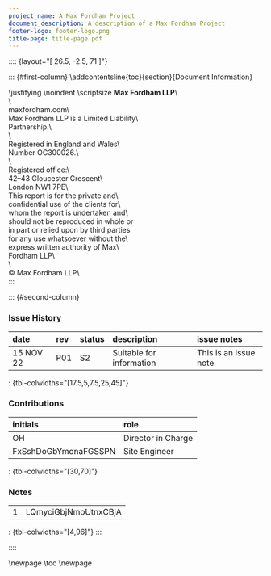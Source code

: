 ```yaml
---
project_name: A Max Fordham Project
document_description: A description of a Max Fordham Project
footer-logo: footer-logo.png
title-page: title-page.pdf
---
```


:::: {layout="[ 26.5, -2.5, 71 ]"}

::: {#first-column}
\addcontentsline{toc}{section}{Document Information}

\justifying \noindent \scriptsize __Max Fordham LLP__\                      
\                                         
maxfordham.com\                           
Max Fordham LLP is a Limited Liability\   
Partnership.\                             
\                                         
Registered in England and Wales\          
Number OC300026.\                         
\                                         
Registered office:\                       
42–43 Gloucester Crescent\                
London NW1 7PE\                           
This report is for the private and\       
confidential use of the clients for\      
whom the report is undertaken and\     
should not be reproduced in whole or\
in part or relied upon by third parties\
for any use whatsoever without the\       
express written authority of Max\         
Fordham LLP\                              
\                                         
© Max Fordham LLP\      
:::

::: {#second-column}

### Issue History

| date      | rev   | status   | description              | issue notes           |
|:----------|:------|:---------|:-------------------------|:----------------------|
| 15 NOV 22 | P01   | S2       | Suitable for information | This is an issue note |

: {tbl-colwidths="[17.5,5,7.5,25,45]"}

### Contributions

| initials             | role               |
|:---------------------|:-------------------|
| OH                   | Director in Charge |
| FxSshDoGbYmonaFGSSPN | Site Engineer      |

: {tbl-colwidths="[30,70]"}

### Notes

|    |                      |
|---:|:---------------------|
|  1 | LQmyciGbjNmoUtnxCBjA |

: {tbl-colwidths="[4,96]"}
:::

::::

\newpage
\toc
\newpage
